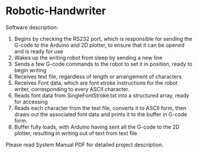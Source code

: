 # Robotic-Handwriter

Software description:
1. Begins by checking the RS232 port, which is responsible for sending the G-code to the Arduino and 2D plotter, to ensure that it can be opened and is ready for use
2. Wakes up the writing robot from sleep by sending a new line
3. Sends a few G-code commands to the robot to set it in position, ready to begin writing
4. Receives text file, regardless of length or arrangement of characters
5. Receives Font data, which are font stroke instructions for the robot writer, corresponding to every ASCII character.
6. Reads font data from SingleFontStroke.txt into a structured array, ready for accessing
7. Reads each character from the text file, converts it to ASCII form, then draws out the associated font data and prints it to the buffer in G-code form.
8. Buffer fully loads, with Arduino having sent all the G-code to the 2D plotter, resulting in writing out of text from text file

Please read System Manual PDF for detailed project description.
